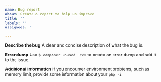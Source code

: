 ```yaml
---
name: Bug report
about: Create a report to help us improve
title: ''
labels: ''
assignees: ''

---
```


**Describe the bug**
A clear and concise description of what the bug is.

**Error dump**
Use `$ composer unused -vvv` to create an error dump and add it to the issue.

**Additional information**
If you encounter environment problems, such as memory limit, provide some information
about your `php -i`
